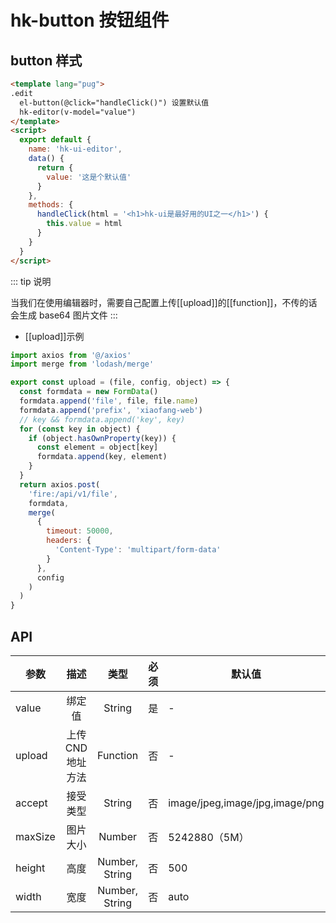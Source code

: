 # hk-button 按钮组件

## button 样式

<template>
  <hk-ui-button/>
</template>

```html
<template lang="pug">
.edit
  el-button(@click="handleClick()") 设置默认值
  hk-editor(v-model="value")
</template>
<script>
  export default {
    name: 'hk-ui-editor',
    data() {
      return {
        value: '这是个默认值'
      }
    },
    methods: {
      handleClick(html = '<h1>hk-ui是最好用的UI之一</h1>') {
        this.value = html
      }
    }
  }
</script>
```

::: tip 说明

当我们在使用编辑器时，需要自己配置上传[[upload]]的[[function]]，不传的话会生成 base64 图片文件
:::

- [[upload]]示例

```js
import axios from '@/axios'
import merge from 'lodash/merge'

export const upload = (file, config, object) => {
  const formdata = new FormData()
  formdata.append('file', file, file.name)
  formdata.append('prefix', 'xiaofang-web')
  // key && formdata.append('key', key)
  for (const key in object) {
    if (object.hasOwnProperty(key)) {
      const element = object[key]
      formdata.append(key, element)
    }
  }
  return axios.post(
    'fire:/api/v1/file',
    formdata,
    merge(
      {
        timeout: 50000,
        headers: {
          'Content-Type': 'multipart/form-data'
        }
      },
      config
    )
  )
}
```

## API

| 参数    |       描述        |      类型      | 必须 | 默认值                         |
| ------- | :---------------: | :------------: | :--: | ------------------------------ |
| value   |      绑定值       |     String     |  是  | -                              |
| upload  | 上传 CND 地址方法 |    Function    |  否  | -                              |
| accept  |     接受类型      |     String     |  否  | image/jpeg,image/jpg,image/png |
| maxSize |     图片大小      |     Number     |  否  | 5242880（5M）                  |
| height  |       高度        | Number, String |  否  | 500                            |
| width   |       宽度        | Number, String |  否  | auto                           |
